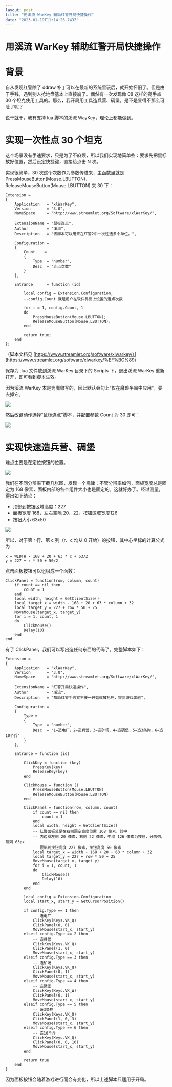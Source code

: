 ```yaml
---
layout: post
title: "用溪流 WarKey 辅助红警开局快捷操作"
date: "2023-01-19T11:14:26.743Z"
---
```

用溪流 WarKey 辅助红警开局快捷操作
=====================

背景
==

自从发现红警除了 ddraw 补丁可以在最新的系统里玩后，就开始怀旧了。但是由于手残，遇到别人抢地盘基本上直接崩了。偶然有一次发现像 08 这样的高手点 30 个坦克使用工具的。那么，我开局用工具造兵营、碉堡，是不是显得不那么可耻了呢？

说干就干，我有支持 lua 脚本的溪流 WayKey，理论上都能做到。

实现一次性点 30 个坦克
=============

这个场景没有手速要求，只是为了不麻烦，所以我们实现地简单些：要求先把鼠标放好位置，然后设定快捷键，直接给点击 N 次。

实现很简单，30 次这个次数作为参数传进来，主函数里就是 PressMouseButton(Mouse.LBUTTON)、ReleaseMouseButton(Mouse.LBUTTON) 来 30 下：

    Extension =
    {
        Application   = "xlWarKey",
        Version       = "3.0",
        NameSpace     = "http://www.streamlet.org/Software/xlWarKey/",
    
        ExtensionName = "鼠标连点",
        Author        = "溪流",
        Description   = "该脚本可以用来在红警2中一次性造多个单位。",
    
        Configuration =
        {
            Count    =
            {
                Type  = "number",
                Desc  = "连点次数"
            }
        },
    
        Entrance      = function (id)
    
            local config = Extension.Configuration;
            --config.Count 就是用户在软件界面上设置的连点次数
    
            for i = 1, config.Count, 1
            do 
                PressMouseButton(Mouse.LBUTTON);
                ReleaseMouseButton(Mouse.LBUTTON);
            end
    
            return true;
        end
    };
    
    

（脚本文档见 [https://www.streamlet.org/software/xlwarkey/）](https://www.streamlet.org/software/xlwarkey/%EF%BC%89)

保存为 .lua 文件放到溪流 WarKey 目录下的 Scripts 下，退出溪流 WarKey 重新打开，即可看到脚本生效。

因为溪流 WarKey 本是为魔兽写的，因此默认会勾上“仅在魔兽争霸中应用”，要去掉它。

![](https://img2023.cnblogs.com/blog/90455/202301/90455-20230119090230310-866996624.png)

然后改键动作选择“鼠标连点”脚本，并配置参数 Count 为 30 即可：

![](https://img2023.cnblogs.com/blog/90455/202301/90455-20230119090249878-907142622.png)

实现快速造兵营、碉堡
==========

难点主要是在定位按钮的位置。

![](https://img2023.cnblogs.com/blog/90455/202301/90455-20230119090258584-1758501232.png)

我们在不同分辨率下截几张图，发现一个规律：不管分辨率如何，面板宽度总是固定为 168 像素，面板内部的各个组件大小也是固定的。这就好办了。经过测量，得出如下结论：

*   顶部到按钮区域高度：227
*   面板宽度 168，左右空隙 20、22，按钮区域宽度126
*   按钮大小 63x50

![](https://img2023.cnblogs.com/blog/90455/202301/90455-20230119090306729-2049979102.png)

所以，对于第 r 行、第 c 列（r、c 均从 0 开始）的按钮，其中心坐标的计算公式为

    x = WIDTH - 168 + 20 + 63 * c + 63/2
    y = 227 + r * 50 + 50/2
    

点击面板按钮可以组织成一个函数：

    ClickPanel = function(row, column, count)
        if count == nil then
            count = 1
        end
        local width, height = GetClientSize()
        local target_x = width - 168 + 20 + 63 * column + 32
        local target_y = 227 + row * 50 + 25
        MoveMouse(target_x, target_y)
        for i = 1, count, 1
        do 
            ClickMouse()
            Delay(10)
        end
    end
    

有了 ClickPanel，我们可以写出造任何东西的代码了。完整脚本如下：

    Extension =
    {
        Application   = "xlWarKey",
        Version       = "3.0",
        NameSpace     = "http://www.streamlet.org/Software/xlWarKey/",
    
        ExtensionName = "红警开局快速操作",
        Author        = "溪流",
        Description   = "帮助红警手残党不要一开始就被抢死，提高游戏体验",
    
        Configuration =
        {
            Type =
            {
                Type  = "number",
                Desc  = "1=造电厂，2=造兵营，3=造矿场，4=造碉堡，5=造3条狗，6=造10个兵"
            }
        },
    
        Entrance = function (id)
    
            ClickKey = function (key)
                PressKey(key)
                ReleaseKey(key)
            end
    
            ClickMouse = function ()
                PressMouseButton(Mouse.LBUTTON)
                ReleaseMouseButton(Mouse.LBUTTON)
            end
    
            ClickPanel = function(row, column, count)
                if count == nil then
                    count = 1
                end
                local width, height = GetClientSize()
                -- 红警面板总是在右侧固定宽度位置 168 像素，其中
                -- 内边框左侧 20 像素，右侧 22 像素，中间 126 像素为按钮，分两列，每列 63px
                -- 顶部到按钮高度 227 像素，按钮高度 50 像素
                local target_x = width - 168 + 20 + 63 * column + 32
                local target_y = 227 + row * 50 + 25
                MoveMouse(target_x, target_y)
                for i = 1, count, 1
                do 
                    ClickMouse()
                    Delay(10)
                end
            end
    
            local config = Extension.Configuration
            local start_x, start_y = GetCursorPosition()
    
            if config.Type == 1 then
                -- 造电厂
                ClickKey(Keys.VK_Q)
                ClickPanel(0, 0)
                MoveMouse(start_x, start_y)
            elseif config.Type == 2 then
                -- 造兵营
                ClickKey(Keys.VK_Q)
                ClickPanel(1, 0)
                MoveMouse(start_x, start_y)
            elseif config.Type == 3 then
                -- 造矿场
                ClickKey(Keys.VK_Q)
                ClickPanel(0, 1)
                MoveMouse(start_x, start_y)
            elseif config.Type == 4 then
                -- 造碉堡
                ClickKey(Keys.VK_W)
                ClickPanel(0, 1)
                MoveMouse(start_x, start_y)
            elseif config.Type == 5 then
                -- 造3条狗
                ClickKey(Keys.VK_Q)
                ClickPanel(1, 0, 3)
                MoveMouse(start_x, start_y)
            elseif config.Type == 6 then
                -- 造10个兵
                ClickKey(Keys.VK_Q)
                ClickPanel(0, 0, 10)
                MoveMouse(start_x, start_y)
            end
    
            return true
        end
    }
    

因为面板按钮会随着游戏进行而会有变化，所以上述脚本只适用于开局。